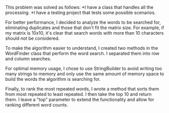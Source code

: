 This problem was solved as follows:
*I have a class that handles all the processing.
*I have a testing project that tests some possible scenarios.

For better performance, I decided to analyze the words to be searched for, eliminating duplicates and those that don't fit the matrix size. For example, if my matrix is 10x10, it's clear that search words with more than 10 characters should not be considered.

To make the algorithm easier to understand, I created two methods in the WordFinder class that perform the word search. I separated them into row and column searches.

For optimal memory usage, I chose to use StringBuilder to avoid writing too many strings to memory and only use the same amount of memory space to build the words the algorithm is searching for.

Finally, to rank the most repeated words, I wrote a method that sorts them from most repeated to least repeated. I then take the top 10 and return them. I leave a "top" parameter to extend the functionality and allow for ranking different word counts.
